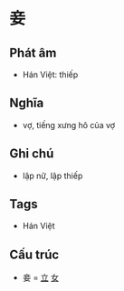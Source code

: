 # 妾

## Phát âm
* Hán Việt: thiếp

## Nghĩa
* vợ, tiếng xưng hô của vợ

## Ghi chú
* lập nữ, lập thiếp

## Tags
* Hán Việt

## Cấu trúc
* 妾 = [立](立.md) [女](女.md)

<script>window.HANZI_FIELD='妾';</script>